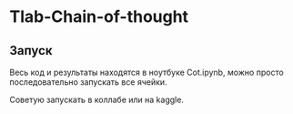 # Tlab-Chain-of-thought

## Запуск

Весь код и результаты находятся в ноутбуке Cot.ipynb, можно просто последовательно запускать все ячейки.

Советую запускать в коллабе или на kaggle.